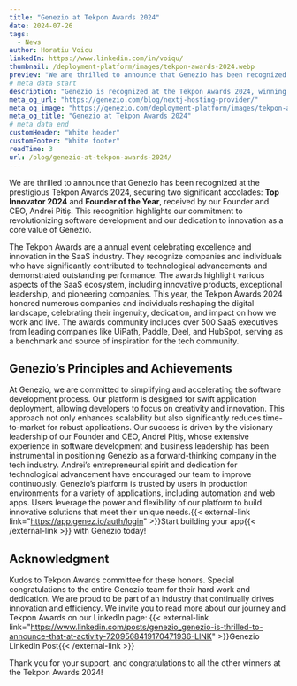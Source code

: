 ```yaml
---
title: "Genezio at Tekpon Awards 2024"
date: 2024-07-26
tags:
  - News
author: Horatiu Voicu
linkedIn: https://www.linkedin.com/in/voiqu/
thumbnail: /deployment-platform/images/tekpon-awards-2024.webp
preview: "We are thrilled to announce that Genezio has been recognized at the prestigious Tekpon Awards 2024, securing two significant accolades: Top Innovator 2024 and Founder of the Year, received by our Founder and CEO, Andrei Pitiș. This recognition highlights our commitment to revolutionizing software development and our dedication to innovation as a core value of Genezio."
# meta data start
description: "Genezio is recognized at the Tekpon Awards 2024, winning Founders of the Year and Top Innovators awards. Discover our innovative platform."
meta_og_url: "https://genezio.com/blog/nextj-hosting-provider/"
meta_og_image: "https://genezio.com/deployment-platform/images/tekpon-awards-2024.webp"
meta_og_title: "Genezio at Tekpon Awards 2024"
# meta data end
customHeader: "White header"
customFooter: "White footer"
readTime: 3
url: /blog/genezio-at-tekpon-awards-2024/
---
```


We are thrilled to announce that Genezio has been recognized at the prestigious Tekpon Awards 2024, securing two significant accolades: **Top Innovator 2024** and **Founder of the Year**, received by our Founder and CEO, Andrei Pitiș. This recognition highlights our commitment to revolutionizing software development and our dedication to innovation as a core value of Genezio.

The Tekpon Awards are a annual event celebrating excellence and innovation in the SaaS industry. They recognize companies and individuals who have significantly contributed to technological advancements and demonstrated outstanding performance. The awards highlight various aspects of the SaaS ecosystem, including innovative products, exceptional leadership, and pioneering companies. This year, the Tekpon Awards 2024 honored numerous companies and individuals reshaping the digital landscape, celebrating their ingenuity, dedication, and impact on how we work and live. The awards community includes over 500 SaaS executives from leading companies like UiPath, Paddle, Deel, and HubSpot, serving as a benchmark and source of inspiration for the tech community.

## Genezio’s Principles and Achievements

At Genezio, we are committed to simplifying and accelerating the software development process. Our platform is designed for swift application deployment, allowing developers to focus on creativity and innovation. This approach not only enhances scalability but also significantly reduces time-to-market for robust applications.
Our success is driven by the visionary leadership of our Founder and CEO, Andrei Pitiș, whose extensive experience in software development and business leadership has been instrumental in positioning Genezio as a forward-thinking company in the tech industry. Andrei’s entrepreneurial spirit and dedication for technological advancement have encouraged our team to improve continuously.
Genezio’s platform is trusted by users in production environments for a variety of applications, including automation and web apps. Users leverage the power and flexibility of our platform to build innovative solutions that meet their unique needs.{{< external-link link="https://app.genez.io/auth/login" >}}Start building your app{{< /external-link >}} with Genezio today!

## Acknowledgment

Kudos to Tekpon Awards committee for these honors. Special congratulations to the entire Genezio team for their hard work and dedication. We are proud to be part of an industry that continually drives innovation and efficiency.
We invite you to read more about our journey and Tekpon Awards on our LinkedIn page: {{< external-link link="https://www.linkedin.com/posts/genezio_genezio-is-thrilled-to-announce-that-at-activity-7209568419170471936-LlNK" >}}Genezio LinkedIn Post{{< /external-link >}}

Thank you for your support, and congratulations to all the other winners at the Tekpon Awards 2024!
